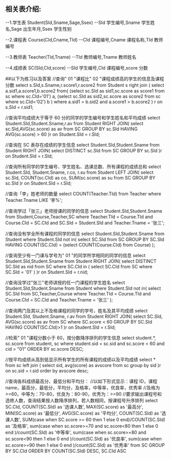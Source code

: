 
## 相关表介绍:
--1.学生表
Student(SId,Sname,Sage,Ssex)
--SId 学生编号,Sname 学生姓名,Sage 出生年月,Ssex 学生性别

--2.课程表
Course(CId,Cname,TId)
--CId 课程编号,Cname 课程名称,TId 教师编号

--3.教师表
Teacher(TId,Tname)
--TId 教师编号,Tname 教师姓名

--4.成绩表
SC(SId,CId,score)
--SId 学生编号,CId 课程编号,score 分数

##以下为练习以及答案
//查询" 01 "课程比" 02 "课程成绩高的学生的信息及课程分数
select s.SId,s.Sname,r.score1,r.score2 from Student s right join (
    select a.sid1,a.score1,b.score2 from(
        (select sc.SId as sid1,sc.score as score1 from sc where sc.CId='01') a,
        (select sc.SId as sid2,sc.score as score2 from sc where sc.CId='02') b
    ) where a.sid1 = b.sid2 and a.score1 > b.score2
) r on s.SId = r.sid1;

//查询平均成绩大于等于 60 分的同学的学生编号和学生姓名和平均成绩
select Student.SId,Student.Sname,r.av from Student RIGHT JOIN(
    select  sc.SId,AVG(sc.score) as av from SC
    GROUP BY sc.SId HAVING AVG(sc.score) > 60
)r on Student.SId = r.SId;

//查询在 SC 表存在成绩的学生信息
select Student.SId,Student.Sname from Student RIGHT JOIN(
    select DISTINCT sc.SId from SC
    GROUP BY sc.SId
)r on Student.SId = r.SId;

//查询所有同学的学生编号、学生姓名、选课总数、所有课程的成绩总和
select Student.SId, Student.Sname, r.co, r.su from Student LEFT JOIN(
    select sc.SId, COUNT(sc.CId) as co, SUM(sc.score) as su from SC
    GROUP BY sc.SId
)r on Student.SId = r.SId;

//查询「李」姓老师的数量
select COUNT(Teacher.TId) from Teacher
where Teacher.Tname LIKE '李%';

//查询学过「张三」老师授课的同学的信息
select Student.SId,Student.Sname from Student,Course,Teacher,SC
where Teacher.TId = Course.TId and
Course.CId = SC.CId and
SC.SId = Student.SId and
Teacher.Tname = '张三';

//查询没有学全所有课程的同学的信息
select Student.SId,Student.Sname from Student
where Student.SId not in(
    select SC.SId from SC
		GROUP BY SC.SId
    HAVING COUNT(SC.CId) = (select COUNT(Course.CId) from Course)
);

//查询至少有一门课与学号为" 01 "的同学所学相同的同学的信息
select Student.SId,Student.Sname from Student RIGHT JOIN(
    select DISTINCT SC.SId as nid from SC where SC.CId in (
        select SC.CId from SC
        where SC.SId = '01'
    )
)r on Student.SId = r.nid;

//查询没学过"张三"老师讲授的任一门课程的学生姓名
select Student.SId,Student.Sname from Student where Student.SId not in(
    select SC.SId from SC,Teacher,Course
    where Teacher.TId = Course.TId
    and Course.CId = SC.CId
    and Teacher.Tname = '张三'
);

//查询两门及其以上不及格课程的同学的学号，姓名及其平均成绩
select Student.SId, Student.Sname, r.av from Student RIGHT JOIN(
    select SC.SId, AVG(sc.score) as av from SC
    where SC.score < 60
    GROUP BY SC.SId
    HAVING COUNT(SC.CId)>1
)r on Student.SId = r.SId;

//检索" 01 "课程分数小于 60，按分数降序排列的学生信息
select student.*, sc.score from student, sc
where student.sid = sc.sid
and sc.score < 60
and cid = "01"
ORDER BY sc.score DESC;

//按平均成绩从高到低显示所有学生的所有课程的成绩以及平均成绩
select *  from sc left join (
    select sid, avg(score) as avscore from sc 
    group by sid
)r 
on sc.sid = r.sid
order by avscore desc;

//查询各科成绩最高分、最低分和平均分：
//以如下形式显示：课程 ID，课程 name，最高分，最低分，平均分，及格率，中等率，优良率，优秀率
//及格为>=60，中等为：70-80，优良为：80-90，优秀为：>=90
//要求输出课程号和选修人数，查询结果按人数降序排列，若人数相同，按课程号升序排列
select SC.CId, COUNT(SC.SId) as '选课人数', 
MAX(SC.score) as '最高分',
MIN(SC.score) as '最低分',
AVG(SC.score) as '平均分',
COUNT(SC.SId) as '选课人数',
SUM(case when SC.score >= 60 then 1 else 0 end)/COUNT(SC.SId) as '及格率',
sum(case when sc.score>=70 and sc.score<80 then 1 else 0 end )/count(SC.SId) as '中等率',
sum(case when sc.score>=80 and sc.score<90 then 1 else 0 end )/count(SC.SId) as '优良率',
sum(case when sc.score>=90 then 1 else 0 end )/count(SC.SId) as '优秀率' 
from SC
GROUP BY SC.CId
ORDER BY COUNT(SC.SId) DESC, SC.CId ASC
